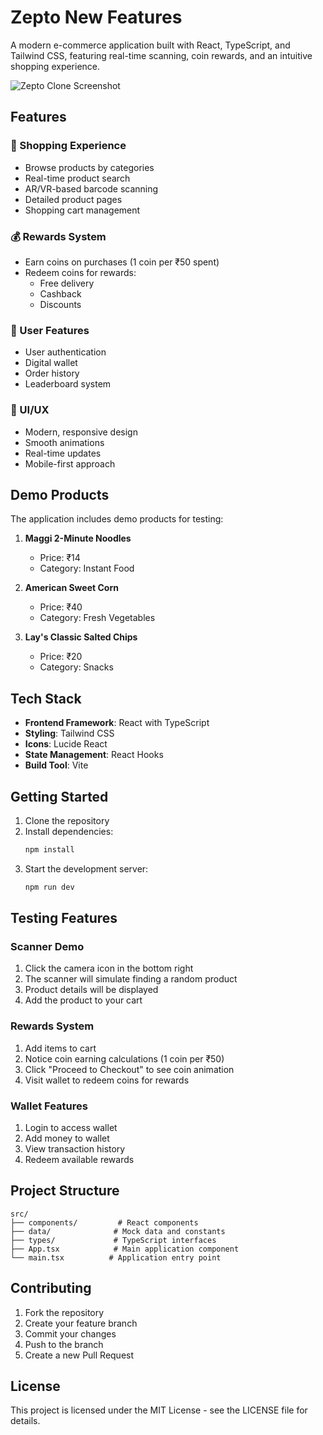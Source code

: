 # Zepto New Features

A modern e-commerce application built with React, TypeScript, and Tailwind CSS, featuring real-time scanning, coin rewards, and an intuitive shopping experience.

![Zepto Clone Screenshot](https://images.unsplash.com/photo-1542838132-92c53300491e?auto=format&fit=crop&q=80)

## Features

### 🛒 Shopping Experience
- Browse products by categories
- Real-time product search
- AR/VR-based barcode scanning
- Detailed product pages
- Shopping cart management

### 💰 Rewards System
- Earn coins on purchases (1 coin per ₹50 spent)
- Redeem coins for rewards:
  - Free delivery
  - Cashback
  - Discounts

### 👤 User Features
- User authentication
- Digital wallet
- Order history
- Leaderboard system

### 📱 UI/UX
- Modern, responsive design
- Smooth animations
- Real-time updates
- Mobile-first approach

## Demo Products

The application includes demo products for testing:

1. **Maggi 2-Minute Noodles**
   - Price: ₹14
   - Category: Instant Food

2. **American Sweet Corn**
   - Price: ₹40
   - Category: Fresh Vegetables

3. **Lay's Classic Salted Chips**
   - Price: ₹20
   - Category: Snacks

## Tech Stack

- **Frontend Framework**: React with TypeScript
- **Styling**: Tailwind CSS
- **Icons**: Lucide React
- **State Management**: React Hooks
- **Build Tool**: Vite

## Getting Started

1. Clone the repository
2. Install dependencies:
   ```bash
   npm install
   ```
3. Start the development server:
   ```bash
   npm run dev
   ```

## Testing Features

### Scanner Demo
1. Click the camera icon in the bottom right
2. The scanner will simulate finding a random product
3. Product details will be displayed
4. Add the product to your cart

### Rewards System
1. Add items to cart
2. Notice coin earning calculations (1 coin per ₹50)
3. Click "Proceed to Checkout" to see coin animation
4. Visit wallet to redeem coins for rewards

### Wallet Features
1. Login to access wallet
2. Add money to wallet
3. View transaction history
4. Redeem available rewards

## Project Structure

```
src/
├── components/         # React components
├── data/              # Mock data and constants
├── types/             # TypeScript interfaces
├── App.tsx            # Main application component
└── main.tsx          # Application entry point
```

## Contributing

1. Fork the repository
2. Create your feature branch
3. Commit your changes
4. Push to the branch
5. Create a new Pull Request

## License

This project is licensed under the MIT License - see the LICENSE file for details.
